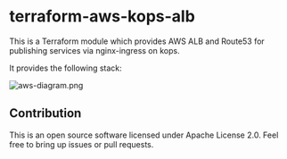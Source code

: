 # terraform-aws-kops-alb

This is a Terraform module which provides AWS ALB and Route53 for publishing services via nginx-ingress on kops.

It provides the following stack:

![aws-diagram.png](images/aws-diagram.png)


## Contribution

This is an open source software licensed under Apache License 2.0.
Feel free to bring up issues or pull requests.

